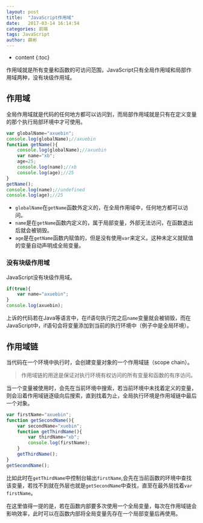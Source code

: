 ```yaml
---
layout: post
title:  "JavaScript作用域"
date:   2017-03-14 16:14:54
categories: 前端
tags: JavaScript
author: 薛彬
---
```


* content
{:toc}


作用域就是所有变量和函数的可访问范围，JavaScript只有全局作用域和局部作用域两种，没有块级作用域。





## 作用域

全局作用域就是代码的任何地方都可以访问到，而局部作用域就是只有在定义变量的那个执行局部环境中才可使用。

```javascript
var globalName="axuebin";
console.log(globalName);//axuebin
function getName(){
    console.log(globalName);//axuebin
    var name="xb";
    age=25;
    console.log(name);//xb
    console.log(age);//25
}
getName();
console.log(name);//undefined
console.log(age);//25
```

- `globalName`在`getName`函数外定义的，在全局作用域中，任何地方都可以访问。
- `name`是在`getName`函数内定义的，属于局部变量，外部无法访问，在函数退出后就会被销毁。
- `age`是在`getName`函数内赋值的，但是没有使用`var`来定义。这种未定义就赋值的变量自动声明成全局变量。

### 没有块级作用域

JavaScript没有块级作用域。

```javascript
if(true){
    var name="axuebin";
}
console.log(axuebin);
```

上诉的代码若在Java等语言中，在if语句执行完之后`name`变量就会被销毁，而在JavaScript中，if语句会将变量添加到当前的执行环境中（例子中是全局环境）。

## 作用域链

当代码在一个环境中执行时，会创建变量对象的一个作用域链（scope chain）。

> 作用域链的用途是保证对执行环境有权访问的所有变量和函数的有序访问。

当一个变量被使用时，会先在当前环境中搜索，若当前环境中未找着定义的变量，则会沿着作用域链逐级向后搜索，直到找着为止，全局执行环境是作用域链中最后一个对象。

```javascript
var firstName="axuebin";
function getSecondName(){
    var secondName="xuebin";
    function getThirdName(){
        var thirdName="xb";	
        console.log(firstName);	
    } 
    getThirdName();
}
getSecondName();
```

比如此时在`getThirdName`中控制台输出`firstName`,会先在当前函数的环境中查找该变量，若找不到就在外层也就是`getSecondName`中查找，直至在最外层找着`var firstName`。

在这里值得一提的是，若在函数内部要多次使用一个全局变量，每次在作用域链会影响效率，此时可以在函数内部将全局变量先存在一个局部变量后再使用。

